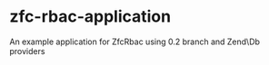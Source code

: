 zfc-rbac-application
====================

An example application for ZfcRbac using 0.2 branch and Zend\Db providers
